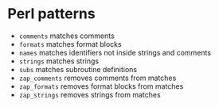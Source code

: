 Perl patterns
=============

- `comments` matches comments
- `formats` matches format blocks
- `names` matches identifiers not inside strings and comments
- `strings` matches strings
- `subs` matches subroutine definitions
- `zap_comments` removes comments from matches
- `zap_formats` removes format blocks from matches
- `zap_strings` removes strings from matches

